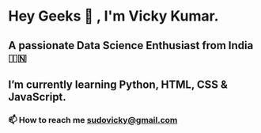 # Hey Geeks 👋 , I'm Vicky Kumar.

## **A passionate Data Science Enthusiast from India 🇮🇳**

## **I’m currently learning Python, HTML, CSS & JavaScript.**

### 📫 How to reach me sudovicky@gmail.com

<!--
## Connect with me  :
**pseudovicky/pseudovicky** is a ✨ _special_ ✨ repository because its `README.md` (this file) appears on your GitHub profile.
-->
